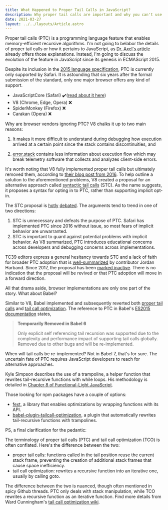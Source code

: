 ```yaml
---
title: What Happened to Proper Tail Calls in JavaScript?
description: Why proper tail calls are important and why you can't use them in JS.
date: 2021-03-27
layout: ../../layouts/Article.astro
---
```


Proper tail calls (PTC) is a programming language feature that enables memory-efficient recursive algorithms. I'm not going to belabor the details of proper tail calls or how it pertains to JavaScript, as [Dr. Axel's article](https://2ality.com/2015/06/tail-call-optimization.html) already offers those explanations. Instead, I'm going to discuss the evolution of the feature in JavaScript since its genesis in ECMAScript 2015.

Despite its inclusion in the [2015 language specification](https://262.ecma-international.org/6.0/#sec-tail-position-calls), PTC is currently only supported by Safari. It is astounding that six years after the formal submission of the standard, only one major browser offers any kind of support.

- JavaScriptCore (Safari) ✔️([read about it here](https://webkit.org/blog/6240/ecmascript-6-proper-tail-calls-in-webkit/))
- V8 (Chrome, Edge, Opera) ❌
- SpiderMonkey (Firefox) ❌
- Carakan (Opera) ❌

Why are browser vendors ignoring PTC? V8 chalks it up to two main reasons:

1.  It makes it more difficult to understand during debugging how execution arrived at a certain point since the stack contains discontinuities, and

2.  [error.stack](https://developer.mozilla.org/en-US/docs/Web/JavaScript/Reference/Global_Objects/Error/Stack) contains less information about execution flow which may break telemetry software that collects and analyzes client-side errors.

It's worth noting that V8 fully implemented proper tail calls but ultimately removed them, according to [their blog post from 2016](https://v8.dev/blog/modern-javascript#proper-tail-calls). To help outline a solution to the aforementioned problems, V8 created a proposal for an alternative approach called [syntactic tail calls](https://github.com/tc39/proposal-ptc-syntax) (STC). As the name suggests, it proposes a syntax for opting in to PTC, rather than supporting implicit opt-in.

The STC proposal is [hotly](https://github.com/tc39/proposal-ptc-syntax/issues/23) [debated](https://github.com/tc39/proposal-ptc-syntax/issues/22). The arguments tend to trend in one of two directions:

1. STC is unnecessary and defeats the purpose of PTC. Safari has implemented PTC since 2016 without issue, so most fears of implicit behavior are unwarranted.
2. STC is important to guard against potential problems with implicit behavior. As V8 summarized, PTC introduces educational concerns across developers and debugging concerns across implementations.

TC39 editors express a general hesitancy towards STC and a lack of faith for broader PTC adoption that is [well-summarized](https://github.com/kangax/compat-table/issues/819#issuecomment-226620936) by contributor Jordan Harband. Since 2017, the proposal has been [marked inactive](https://world.hey.com/mgmarlow/what-happened-to-proper-tail-calls-in-javascript-5494c256). There is no indication that the proposal will be revived or that PTC adoption will move in a forward direction.

All that drama aside, browser implementations are only one part of the story. What about Babel?

Similar to V8, Babel implemented and subsequently reverted both [proper tail calls](https://github.com/babel/babel/pull/701) and [tail call optimization](https://github.com/babel/babel/pull/714). The reference to PTC in Babel's [ES2015 documentation](https://babeljs.io/docs/en/learn#tail-calls) states,

> **Temporarily Removed in Babel 6**
>
> Only explicit self referencing tail recursion was supported due to the complexity and performance impact of supporting tail calls globally. Removed due to other bugs and will be re-implemented.

When will tail calls be re-implemented? Not in Babel 7, that's for sure. The uncertain fate of PTC requires JavaScript developers to reach for alternative approaches.

Kyle Simpson describes the use of a trampoline, a helper function that rewrites tail-recursive functions with while loops. His methodology is detailed in [Chapter 8 of Functional-Light JavaScript](https://github.com/getify/Functional-Light-JS/blob/master/manuscript/ch8.md/#trampolines).

Those looking for npm packages have a couple of options:

- [fext](http://glat.info/fext/), a library that enables optimizations by wrapping functions with its API.
- [babel-plugin-tailcall-optimization](https://github.com/krzkaczor/babel-plugin-tailcall-optimization), a plugin that automatically rewrites tail-recursive functions with trampolines.

PS, a final clarification for the pedantic:

The terminology of proper tail calls (PTC) and tail call optimization (TCO) is often conflated. Here's the difference between the two:

- proper tail calls: functions called in the tail position reuse the current stack frame, preventing the creation of additional stack frames that cause space inefficiency.
- tail call optimization: rewrites a recursive function into an iterative one, usually by calling goto.

The difference between the two is nuanced, though often mentioned in spicy Github threads. PTC only deals with stack manipulation, while TCO rewrites a recursive function as an iterative function. Find more details from Ward Cunningham's [tail call optimization wiki](http://wiki.c2.com/?TailCallOptimization).
